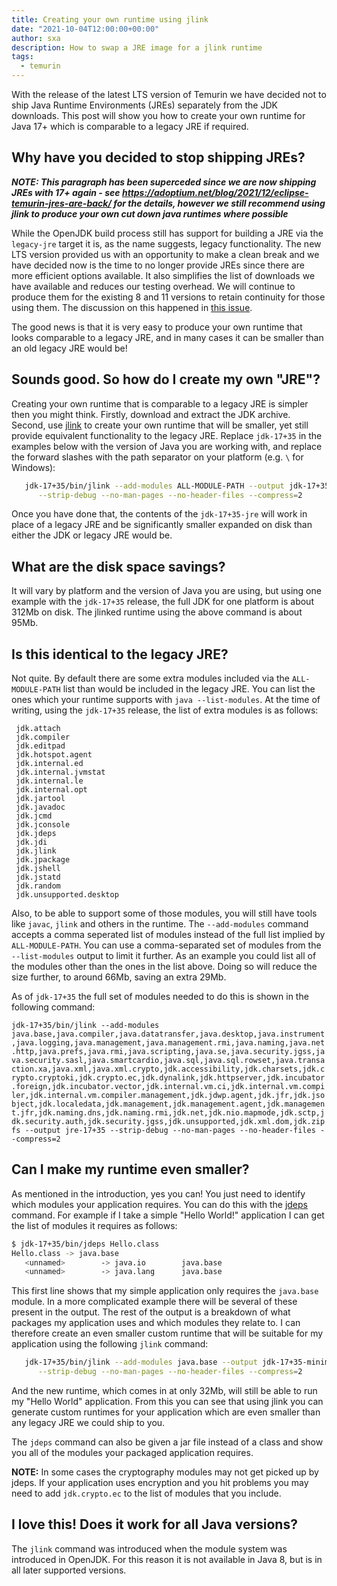 ```yaml
---
title: Creating your own runtime using jlink
date: "2021-10-04T12:00:00+00:00"
author: sxa
description: How to swap a JRE image for a jlink runtime
tags:
  - temurin
---
```


With the release of the latest LTS version of Temurin we have decided not to ship Java Runtime Environments (JREs) separately from the JDK downloads.
This post will show you how to create your own runtime for Java 17+ which is comparable to a legacy JRE if required.

## Why have you decided to stop shipping JREs?

***NOTE: This paragraph has been superceded since we are now shipping JREs with 17+ again - see https://adoptium.net/blog/2021/12/eclipse-temurin-jres-are-back/ for the details, however we still recommend using jlink to produce your own cut down java runtimes where possible***

While the OpenJDK build process still has support for building a JRE via the
`legacy-jre` target it is, as the name suggests, legacy functionality.  The
new LTS version provided us with an opportunity to make a clean break and we
have decided now is the time to no longer provide JREs since there are more
efficient options available. It also simplifies the list of downloads we have
available and reduces our testing overhead.  We will continue to produce
them for the existing 8 and 11 versions to retain continuity for those using
them.  The discussion on this happened in
[this issue](https://github.com/adoptium/temurin-build/issues/2683).

The good news is that it is very easy to produce your own runtime that looks
comparable to a legacy JRE, and in many cases it can be smaller than an old
legacy JRE would be!

## Sounds good. So how do I create my own "JRE"?

Creating your own runtime that is comparable to a legacy JRE is simpler
then you might think.  Firstly, download and extract the JDK archive.
Second, use [jlink](https://docs.oracle.com/en/java/javase/17/docs/specs/man/jlink.html)
to create your own runtime that will be smaller, yet still provide
equivalent functionality to the legacy JRE.  Replace `jdk-17+35` in the examples
below with the version of Java you are working with, and replace the forward
slashes with the path separator on your platform (e.g.  `\` for Windows):

```bash
   jdk-17+35/bin/jlink --add-modules ALL-MODULE-PATH --output jdk-17+35-jre \
      --strip-debug --no-man-pages --no-header-files --compress=2
```

Once you have done that, the contents of the `jdk-17+35-jre` will work in
place of a legacy JRE and be significantly smaller expanded on disk than
either the JDK or legacy JRE would be.

## What are the disk space savings?

It will vary by platform and the version of Java you are using, but using
one example with the `jdk-17+35` release, the full JDK for one platform is
about 312Mb on disk.  The jlinked runtime using the above command is about
95Mb.

## Is this identical to the legacy JRE?

Not quite. By default there are some extra modules included via the
`ALL-MODULE-PATH` list than would be included in the legacy JRE. You can list
the ones which your runtime supports with `java --list-modules`. At the time
of writing, using the `jdk-17+35` release, the list of extra modules is as
follows:

```output
 jdk.attach
 jdk.compiler
 jdk.editpad
 jdk.hotspot.agent
 jdk.internal.ed
 jdk.internal.jvmstat
 jdk.internal.le
 jdk.internal.opt
 jdk.jartool
 jdk.javadoc
 jdk.jcmd
 jdk.jconsole
 jdk.jdeps
 jdk.jdi
 jdk.jlink
 jdk.jpackage
 jdk.jshell
 jdk.jstatd
 jdk.random
 jdk.unsupported.desktop
```

Also, to be able to support some of those modules, you will still have tools
like `javac`, `jlink` and others in the runtime.  The `--add-modules`
command accepts a comma seperated list of modules instead of the full list
implied by `ALL-MODULE-PATH`.  You can use a comma-separated set of modules
from the `--list-modules` output to limit it further.  As an example you
could list all of the modules other than the ones in the list above.  Doing
so will reduce the size further, to around 66Mb, saving an extra 29Mb.

As of `jdk-17+35` the full set of modules needed to do this is shown in the
following command:

`jdk-17+35/bin/jlink --add-modules java.base,java.compiler,java.datatransfer,java.desktop,java.instrument,java.logging,java.management,java.management.rmi,java.naming,java.net.http,java.prefs,java.rmi,java.scripting,java.se,java.security.jgss,java.security.sasl,java.smartcardio,java.sql,java.sql.rowset,java.transaction.xa,java.xml,java.xml.crypto,jdk.accessibility,jdk.charsets,jdk.crypto.cryptoki,jdk.crypto.ec,jdk.dynalink,jdk.httpserver,jdk.incubator.foreign,jdk.incubator.vector,jdk.internal.vm.ci,jdk.internal.vm.compiler,jdk.internal.vm.compiler.management,jdk.jdwp.agent,jdk.jfr,jdk.jsobject,jdk.localedata,jdk.management,jdk.management.agent,jdk.management.jfr,jdk.naming.dns,jdk.naming.rmi,jdk.net,jdk.nio.mapmode,jdk.sctp,jdk.security.auth,jdk.security.jgss,jdk.unsupported,jdk.xml.dom,jdk.zipfs --output jre-17+35 --strip-debug --no-man-pages --no-header-files --compress=2`

## Can I make my runtime even smaller?

As mentioned in the introduction, yes you can!  You just need to identify which modules your
application requires.  You can do this with the
[jdeps](https://docs.oracle.com/en/java/javase/17/docs/specs/man/jdeps.html)
command.  For example if I take a simple "Hello World!" application I can
get the list of modules it requires as follows:

```bash
$ jdk-17+35/bin/jdeps Hello.class
Hello.class -> java.base
   <unnamed>        -> java.io        java.base
   <unnamed>        -> java.lang      java.base
```

This first line shows that my simple application only requires the
`java.base` module.  In a more complicated example there will be several of
these present in the output.  The rest of the output is a breakdown of what
packages my application uses and which modules they relate to.  I can
therefore create an even smaller custom runtime that will be suitable for my
application using the following `jlink` command:

```bash
   jdk-17+35/bin/jlink --add-modules java.base --output jdk-17+35-minimaljre \
      --strip-debug --no-man-pages --no-header-files --compress=2
```

And the new runtime, which comes in at only 32Mb, will still be able to run
my "Hello World" application.  From this you can see that using jlink you
can generate custom runtimes for your application which are even smaller
than any legacy JRE we could ship to you.

The `jdeps` command can also be given a jar file instead of a class and show
you all of the modules your packaged application requires.

**NOTE:** In some cases the cryptography modules may not get picked up by
jdeps. If your application uses encryption and you hit problems you may need
to add `jdk.crypto.ec` to the list of modules that you include.

## I love this! Does it work for all Java versions?

The `jlink` command was introduced when the module system was introduced in
OpenJDK. For this reason it is not available in Java 8, but is in all later
supported versions.
